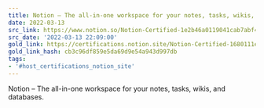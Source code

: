 ```yaml
---
title: Notion – The all-in-one workspace for your notes, tasks, wikis, and databases.
date: 2022-03-13
src_link: https://www.notion.so/Notion-Certified-1e2b46a0119041cab7abf4ca34321929
src_date: '2022-03-13 22:09:00'
gold_link: https://certifications.notion.site/Notion-Certified-1680111eddf54cd4be14d8f3fa16efd6
gold_link_hash: cb3c96df859e5da69d9e54a943d997db
tags:
- '#host_certifications_notion_site'
---
```


Notion – The all-in-one workspace for your notes, tasks, wikis, and databases.